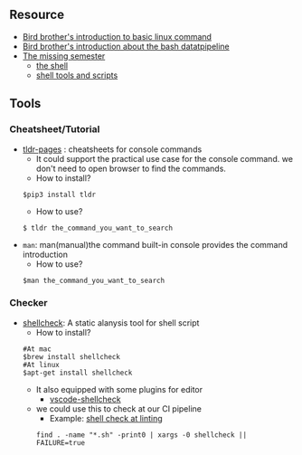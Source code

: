

## Resource
- [Bird brother's introduction to basic linux command](https://linux.vbird.org/linux_basic/redhat6.1/linux_06command.php)
- [Bird brother's introduction about the bash datatpipeline](http://linux.vbird.org/linux_basic_train/unit08.php)
- [The missing semester](https://missing.csail.mit.edu/)
    - [the shell](https://missing.csail.mit.edu/2020/course-shell/)
    - [shell tools and scripts](https://missing.csail.mit.edu/2020/shell-tools/)

## Tools
### Cheatsheet/Tutorial
- [tldr-pages](https://github.com/tldr-pages/tldr) : cheatsheets for console commands
    - It could support the practical use case for the console command. we don't need to open browser to find the commands.
    - How to install?
    ```
    $pip3 install tldr 
    ```
    - How to use?
    ```
    $ tldr the_command_you_want_to_search
    ```
- `man`: man(manual)the command built-in console provides the command introduction
    - How to use?
    ```
    $man the_command_you_want_to_search
    ```
### Checker
- [shellcheck](https://github.com/koalaman/shellcheck): A static alanysis tool for shell script 
    - How to install?
    ```
    #At mac
    $brew install shellcheck
    #At linux
    $apt-get install shellcheck
    ```
    - It also equipped with some plugins for editor
        - [vscode-shellcheck](https://github.com/vscode-shellcheck/vscode-shellcheck)
    - we could use this to check at our CI pipeline
        - Example: [shell check at linting](https://github.com/full-stack-deep-learning/fsdl-text-recognizer-2021-labs/blob/174ebbdc065442175d9457b7a97d6e065f3d9cd0/lab8/tasks/lint.sh#L33)
        ```
        find . -name "*.sh" -print0 | xargs -0 shellcheck || FAILURE=true
        ```